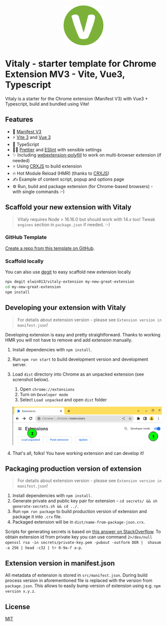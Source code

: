 <div align="center">

![vitaly icon](./public/icon-128.png)

</div>

# Vitaly - starter template for Chrome Extension MV3 - Vite, Vue3, Typescript

Vitaly is a starter for the Chrome extension (Manifest V3) with Vue3 + Typescript, build and bundled using Vite!

## Features

- 🥳 [Manifest V3](https://developer.chrome.com/docs/extensions/mv3/intro/)
- ⚡️ [Vite 3](https://github.com/vitejs/vite) and [Vue 3](https://github.com/vuejs/core)
- 🦾 TypeScript
- 🤙🏻 [Prettier](https://prettier.io/) and [ESlint](https://eslint.org/) with sensible settings
- ✨ Including [webextension-polyfill](https://github.com/mozilla/webextension-polyfill) to work on multi-browser extension (if needed)
- ⭐ Using [CRXJS](https://github.com/crxjs/chrome-extension-tools) to build extension
- 🔥 Hot Module Reload (HMR) (thanks to [CRXJS](https://github.com/crxjs/chrome-extension-tools))
- ✍️ Example of content script, popup and options page
- ⚙️ Run, build and package extension (for Chrome-based browsers) - with single commands :-) 

## Scaffold your new extension with Vitaly

> Vitaly requires Node > 16.16.0 but should work with 14.x too! Tweak `engines` section in `package.json` if needed. :-)

### GitHub Template

[Create a repo from this template on GitHub](https://github.com/elwin013/vitaly-extension/generate).

### Scaffold locally

You can also use [degit](https://github.com/Rich-Harris/degit) to easy scaffold new extension locally

```bash
npx degit elwin013/vitaly-extension my-new-great-extension
cd my-new-great-extension
npm install
```

## Developing your extension with Vitaly

> For details about extension version - please see `Extension version in manifest.json`!

Developing extension is easy and pretty straightforward. 
Thanks to working HMR you will not have to remove and add extension manually.

1. Install dependencies with `npm install`.
2. Run `npm run start` to build development version and development server.
3. Load `dist` directory into Chrome as an unpacked extension (see screnshot below).
    1. Open `chrome://extensions`
    2. Turn on `Developer mode`
    3. Select `Load unpacked` and open `dist` folder

    ![loading unpacked extension](load-unpacked-extension.png)

4. That's all, folks! You have working extension and can develop it!

## Packaging production version of extension

> For details about extension version - please see `Extension version in manifest.json`!

1. Install dependencies with `npm install`.
2. Generate private and public key pair for extension - `cd secrets/ && sh generate-secrets.sh && cd ../`.
3. Run `npm run package` to build production version of extension and package it into `.crx` file.
4. Packaged extension will be in `dist/name-from-package-json.crx`.

Scripts for generating secrets is based on [this answer on StackOverflow](https://stackoverflow.com/a/23877974). 
To obtain extension id from private key you can use command `2>/dev/null openssl rsa -in secrets/private-key.pem -pubout -outform DER |  shasum -a 256 | head -c32 | tr 0-9a-f a-p`.

## Extension version in manifest.json

All metadata of extension is stored in `src/manifest.json`. 
During build process version in aforementioned file is replaced with the version from `package.json`.
This allows to easily bump version of extension using e.g. `npm version x.y.z`.

## License

[MIT](LICENSE)
